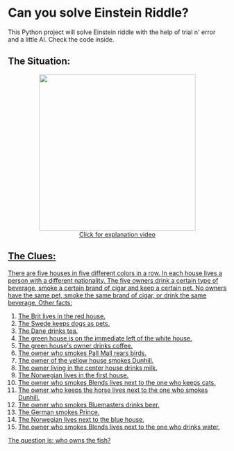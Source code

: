 # Can you solve Einstein Riddle?
This Python project will solve Einstein riddle with the help of trial n' error and a little AI. Check the code inside.

## The Situation:
<center><a href="https://www.youtube.com/watch?v=1rDVz_Fb6HQ">
<img src="https://i.imgur.com/zEZTUJk.gif" height="360">
</a></center>
<div style="text-align:center"><center><a href="https://www.youtube.com/watch?v=1rDVz_Fb6HQ">Click for explanation video</div>

## The Clues:
There are five houses in five different colors in a row. In each house lives a person with a different nationality. The five owners drink a certain type of beverage, smoke a certain brand of cigar and keep a certain pet. No owners have the same pet, smoke the same brand of cigar, or drink the same beverage. Other facts:
1. The Brit lives in the red house. 
2. The Swede keeps dogs as pets. 
3. The Dane drinks tea. 
4. The green house is on the immediate left of the white house. 
5. The green house's owner drinks coffee. 
6. The owner who smokes Pall Mall rears birds. 
7. The owner of the yellow house smokes Dunhill. 
8. The owner living in the center house drinks milk. 
9. The Norwegian lives in the first house. 
10. The owner who smokes Blends lives next to the one who keeps cats. 
11. The owner who keeps the horse lives next to the one who smokes Dunhill. 
12. The owner who smokes Bluemasters drinks beer. 
13. The German smokes Prince. 
14. The Norwegian lives next to the blue house. 
15. The owner who smokes Blends lives next to the one who drinks water. 

The question is: who owns the fish?